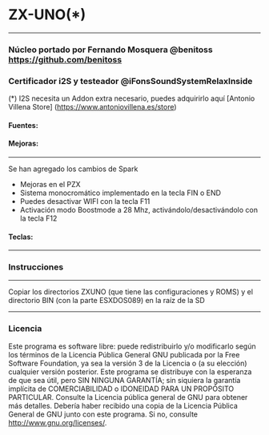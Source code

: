 # ZX-UNO(*)
--------------------------------------------------
### Núcleo portado por Fernando Mosquera @benitoss https://github.com/benitoss

### Certificador i2S y testeador @iFonsSoundSystemRelaxInside 


(*) I2S necesita un Addon extra necesario, puedes adquirirlo aquí [Antonio Villena Store] (https://www.antoniovillena.es/store)

#### Fuentes:

#### Mejoras:
-------------------------------------------------- -
Se han agregado los cambios de Spark
- Mejoras en el PZX
- Sistema monocromático implementado en la tecla FIN o END
- Puedes desactivar WIFI con la tecla F11
- Activación modo Boostmode a 28 Mhz, activándolo/desactivándolo con la tecla F12

#### Teclas:
--------------------------------------------------

### Instrucciones
-------------------------------------------------- ------

Copiar los directorios ZXUNO (que tiene las configuraciones y ROMS) y el directorio BIN (con la parte ESXDOS089) en la raíz de la SD

-------------------------------------------------- -
### Licencia


Este programa es software libre: puede redistribuirlo y/o modificarlo según los términos de la Licencia Pública General GNU publicada por la Free Software Foundation, ya sea la versión 3 de la Licencia o (a su elección) cualquier versión posterior.
Este programa se distribuye con la esperanza de que sea útil, pero SIN NINGUNA GARANTÍA; sin siquiera la garantía implícita de COMERCIABILIDAD o IDONEIDAD PARA UN PROPÓSITO PARTICULAR. Consulte la Licencia pública general de GNU para obtener más detalles.
Debería haber recibido una copia de la Licencia Pública General de GNU junto con este programa. Si no, consulte http://www.gnu.org/licenses/.
